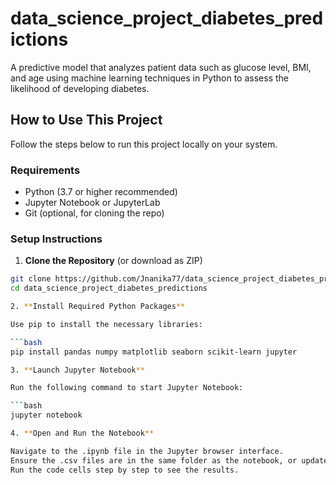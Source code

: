 # data_science_project_diabetes_predictions
A predictive model that analyzes patient data such as glucose level, BMI, and age using machine learning techniques in Python to assess the likelihood of developing diabetes.


##  How to Use This Project

Follow the steps below to run this project locally on your system.

###  Requirements

- Python (3.7 or higher recommended)
- Jupyter Notebook or JupyterLab
- Git (optional, for cloning the repo)
  
###  Setup Instructions

1. **Clone the Repository** (or download as ZIP)

```bash
git clone https://github.com/Jnanika77/data_science_project_diabetes_predictions.git
cd data_science_project_diabetes_predictions

2. **Install Required Python Packages**

Use pip to install the necessary libraries:

```bash
pip install pandas numpy matplotlib seaborn scikit-learn jupyter

3. **Launch Jupyter Notebook**

Run the following command to start Jupyter Notebook:

```bash
jupyter notebook

4. **Open and Run the Notebook**

Navigate to the .ipynb file in the Jupyter browser interface.
Ensure the .csv files are in the same folder as the notebook, or update the file paths in the code accordingly.
Run the code cells step by step to see the results.
